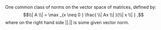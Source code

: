 One common class of norms on the vector space of matrices, defined by:
$$\\| A \\| = \max _{x \neq 0 } \frac{ \\| Ax \\| }{\\| x \\| } ,$$
where on the right hand side ||.|| is some given vector norm.
